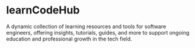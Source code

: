 # learnCodeHub
A dynamic collection of learning resources and tools for software engineers, offering insights, tutorials, guides, and more to support ongoing education and professional growth in the tech field.
